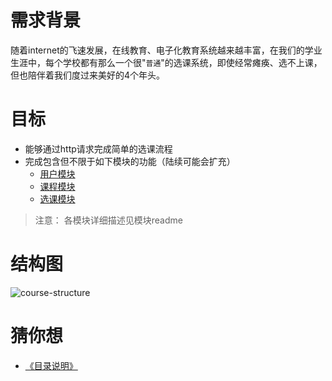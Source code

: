 # 需求背景
随着internet的飞速发展，在线教育、电子化教育系统越来越丰富，在我们的学业
生涯中，每个学校都有那么一个很"`普通`"的选课系统，即使经常瘫痪、选不上课，
但也陪伴着我们度过来美好的4个年头。

# 目标
* 能够通过http请求完成简单的选课流程
* 完成包含但不限于如下模块的功能（陆续可能会扩充）
    * [用户模块](user.md)
    * [课程模块](course.md)
    * [选课模块](selection.md)
> 注意： 各模块详细描述见模块readme

# 结构图
![course-structure](../../resource/course-structure.svg)

# 猜你想
* [《目录说明》](../index.md)